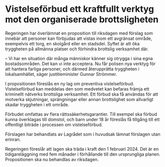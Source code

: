 # Vistelseförbud ett kraftfullt verktyg mot den organiserade brottsligheten

Regeringen har överlämnat en proposition till riksdagen med förslag som innebär att personer kan förbjudas att vistas inom ett avgränsat område, exempelvis ett torg, en skolgård eller en stadsdel. Syftet är att öka tryggheten på allmänna platser och förhindra brottslig verksamhet där.

– Vi har en situation där många människor känner sig otrygga i sina egna bostadsområden. Det kan vi inte acceptera. Nu får polisen nya verktyg för att hantera farliga personer, och därmed återupprätta tryggheten i lokalsamhället, säger justitieminister Gunnar Strömmer.

I propositionen föreslås en ny lag om preventiva vistelseförbud. Vistelseförbud kan meddelas den som medvetet kan befaras främja ett kriminellt nätverks brottsliga verksamhet. Ett förbud ska få användas för att motverka skjutningar, sprängningar eller annan brottslighet som allvarligt skadar tryggheten i ett område.

Förbudet omfattas av flera rättssäkerhetsgarantier. Till exempel ska förbud kunna överklagas till domstol, och barn under 18 år föreslås få tillgång till ett offentligt biträde i processen om vistelseförbud.

Förslagen har behandlats av Lagrådet som i huvudsak lämnat förslagen utan erinran.

Regeringen föreslår att lagen ska träda i kraft den 1 februari 2024. Det är en tidigareläggning med fem månader i förhållande till den ursprungliga planen. Propositionen ska nu behandlas av riksdagen.
